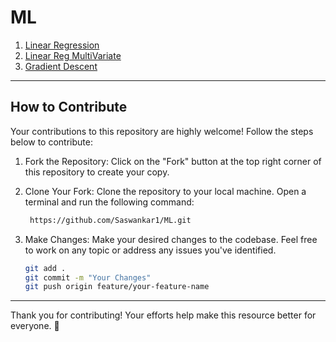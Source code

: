 # ML

1. [Linear Regression](1_linear_regression.ipynb)
2. [Linear Reg MultiVariate](2_linear_regression_multivariate.ipynb)
3. [Gradient Descent](gradient_descent.ipynb)

----------------------------------------------------------------------------------------------

## How to Contribute

Your contributions to this repository are highly welcome! Follow the steps below to contribute:

1. Fork the Repository:
   Click on the "Fork" button at the top right corner of this repository to create your copy.

2. Clone Your Fork:
   Clone the repository to your local machine. Open a terminal and run the following command:
   ```bash
    https://github.com/Saswankar1/ML.git
   ```
3. Make Changes:
   Make your desired changes to the codebase. Feel free to work on any topic or address any issues you've identified.
   ```bash
   git add .
   git commit -m "Your Changes"
   git push origin feature/your-feature-name
   ```
----------------------------------------------------------------------------------------------


Thank you for contributing! Your efforts help make this resource better for everyone. 🚀
